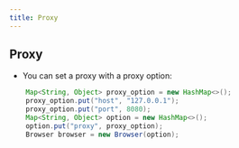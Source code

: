 ```yaml
---
title: Proxy
---
```

## Proxy

- You can set a proxy with a proxy option:

```java
    Map<String, Object> proxy_option = new HashMap<>();
    proxy_option.put("host", "127.0.0.1");
    proxy_option.put("port", 8080);
    Map<String, Object> option = new HashMap<>();
    option.put("proxy", proxy_option);
    Browser browser = new Browser(option);
```
